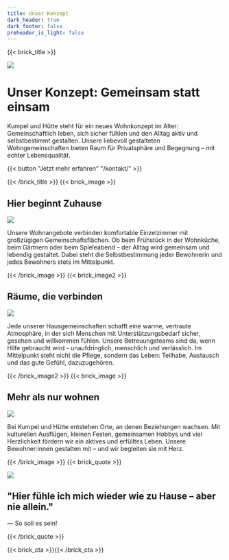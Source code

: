 ```yaml
---
title: Unser Konzept
dark_header: true
dark_footer: false
preheader_is_light: false
---
```

{{< brick_title >}}

![](/uploads/photos/hike/hike1.jpg)

# Unser Konzept: Gemeinsam statt einsam

Kumpel und Hütte steht für ein neues Wohnkonzept im Alter: Gemeinschaftlich leben, sich sicher fühlen und den Alltag aktiv und selbstbestimmt gestalten. Unsere liebevoll gestalteten Wohngemeinschaften bieten Raum für Privatsphäre und Begegnung – mit echter Lebensqualität.

{{< button "Jetzt mehr erfahren" "/kontakt/" >}}

{{< /brick_title >}}
{{< brick_image >}}

## Hier beginnt Zuhause

![](/uploads/photos/hike/hike2.jpg)

Unsere Wohnangebote verbinden komfortable Einzelzimmer mit großzügigen Gemeinschaftsflächen. Ob beim Frühstück in der Wohnküche, beim Gärtnern oder beim Spieleabend – der Alltag wird gemeinsam und lebendig gestaltet. Dabei steht die Selbstbestimmung jeder Bewohnerin und jedes Bewohners stets im Mittelpunkt.

{{< /brick_image >}}
{{< brick_image2 >}}

## Räume, die verbinden

![](/uploads/photos/hike/hike3.jpg)

Jede unserer Hausgemeinschaften schafft eine warme, vertraute Atmosphäre, in der sich Menschen mit Unterstützungsbedarf sicher, gesehen und willkommen fühlen. Unsere Betreuungsteams sind da, wenn Hilfe gebraucht wird - unaufdringlich, menschlich und verlässlich. 
Im Mittelpunkt steht nicht die Pflege, sondern das Leben: 
Teilhabe, Austausch und das gute Gefühl, dazuzugehören.

{{< /brick_image2 >}}
{{< brick_image >}}

## Mehr als nur wohnen

![](/uploads/photos/hike/hike4.jpg)

Bei Kumpel und Hütte entstehen Orte, an denen Beziehungen wachsen. Mit kulturellen Ausflügen, kleinen Festen, gemeinsamen Hobbys und viel Herzlichkeit fördern wir ein aktives und erfülltes Leben. Unsere Bewohner:innen gestalten mit – und wir begleiten sie mit Herz.

{{< /brick_image >}}
{{< brick_quote >}}

![](/uploads/photos/hike/hike1.jpg)

## "Hier fühle ich mich wieder wie zu Hause – aber nie allein."
— So soll es sein!

{{< /brick_quote >}}


{{< brick_cta >}}{{< /brick_cta >}}

